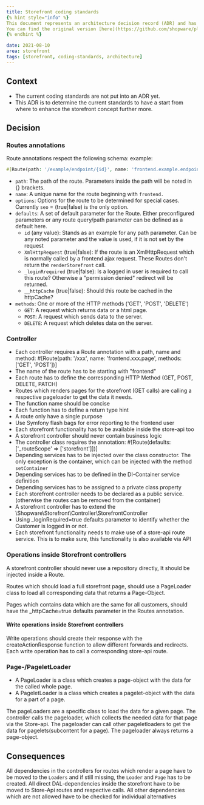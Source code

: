 ```yaml
---
title: Storefront coding standards
{% hint style="info" %}
This document represents an architecture decision record (ADR) and has been mirrored from the ADR section in our Shopware 6 repository.
You can find the original version [here](https://github.com/shopware/platform/blob/trunk/adr/2021-08-10-storefront-coding-standards.md)
{% endhint %}

date: 2021-08-10
area: storefront
tags: [storefront, coding-standards, architecture]
---
```


## Context

* The current coding standards are not put into an ADR yet.
* This ADR is to determine the current standards to have a start from where to enhance the storefront concept further more.

## Decision

### Routes annotations
Route annotations respect the following schema:
example:
```php
#[Route(path: '/example/endpoint/{id}', name: 'frontend.example.endpoint', options: ['seo' => false], defaults: ['id' => null, 'XmlHttpRequest' => true, '_loginRequired' => true, '_httpCache' => true], methods: ['GET', 'POST', 'DELETE'])]
```
* `path`: The path of the route. Parameters inside the path will be noted in {} brackets.
* `name`: A unique name for the route beginning with `frontend.`
* `options`: Options for the route to be determined for special cases. Currently `seo` = (true|false) is the only option.
* `defaults`: A set of default parameter for the Route. Either preconfigured parameters or any route query/path parameter can be defined as a default here.
  * `id` (any value): Stands as an example for any path parameter. Can be any noted parameter and the value is used, if it is not set by the request
  * `XmlHttpRequest` (true|false): If the route is an XmlHttpRequest which is normally called by a frontend ajax request. These Routes don't return the `renderStorefront` call.
  * `_loginRrequired` (true|false): Is a logged in user is required to call this route? Otherwise a "permission denied" redirect will be returned.
  * `__httpCache` (true|false): Should this route be cached in the httpCache?
* `methods`: One or more of the HTTP methods ('GET', 'POST', 'DELETE')
  * `GET`: A request which returns data or a html page.
  * `POST`: A request which sends data to the server.
  * `DELETE`: A request which deletes data on the server. 

### Controller
* Each controller requires a Route annotation with a path, name and method: #[Route(path: '/xxx', name: 'frontend.xxx.page', methods: ['GET', 'POST'])]
* The name of the route has to be starting with "frontend"
* Each route has to define the corresponding HTTP Method (GET, POST, DELETE, PATCH)
* Routes which renders pages for the storefront (GET calls) are calling a respective pageloader to get the data it needs. 
* The function name should be concise
* Each function has to define a return type hint
* A route only have a single purpose
* Use Symfony flash bags for error reporting to the frontend user
* Each storefront functionality has to be available inside the store-api too
* A storefront controller should never contain business logic
* The controller class requires the annotation: #[Route(defaults: ['_routeScope' => ['storefront']])]
* Depending services has to be injected over the class constructor. The only exception is the container, which can be injected with the method `setContainer`
* Depending services has to be defined in the DI-Container service definition
* Depending services has to be assigned to a private class property
* Each storefront controller needs to be declared as a public service. (otherwise the routes can be removed from the container)
* A storefront controller has to extend the \Shopware\Storefront\Controller\StorefrontController
* Using _loginRequired=true defaults parameter to identify whether the Customer is logged in or not.
* Each storefront functionality needs to make use of a store-api route service. This is to make sure, this functionality is also available via API

### Operations inside Storefront controllers
A storefront controller should never use a repository directly, It should be injected inside a Route.

Routes which should load a full storefront page, should use a PageLoader class to load all corresponding data that returns a Page-Object.

Pages which contains data which are the same for all customers, should have the _httpCache=true defaults parameter in the Routes annotation.

#### Write operations inside Storefront controllers
Write operations should create their response with the createActionResponse function to allow different forwards and redirects.
Each write operation has to call a corresponding store-api route.

### Page-/PageletLoader
* A PageLoader is a class which creates a page-object with the data for the called whole page.
* A PageletLoader is a class which creates a pagelet-object with the data for a part of a page. 

The pageLoaders are a specific class to load the data for a given page.
The controller calls the pageloader, which collects the needed data for that page via the Store-api.
The pageloader can call other pageletloaders to get the data for pagelets(subcontent for a page).
The pageloader always returns a page-object.


## Consequences

All dependencies in the controllers for routes which render a page have to be moved to the `Loaders` and if still missing, the `Loader` and `Page` has to be created.
All direct DAL-dependencies inside the storefront have to be moved to Store-Api routes and respective calls.
All other dependencies which are not allowed have to be checked for individual alternatives
